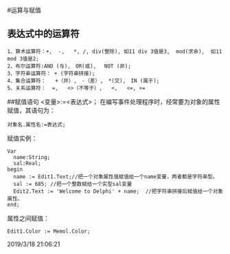 #运算与赋值
## 表达式中的运算符
    1、算术运算符：+,  -,   *, /, div(整除), 如11 div 3值是3,  mod(求余),  如11 mod 3值是2;
    2、布尔运算符:AND (与),　OR(或), 　NOT (非);
    3、字符串运算符： + (字符串拼接);
    4、集合运算符：   +（并）,　-（差）,　*(交),　IN (属于);
    5、关系运算符：  =,   <>（不等于）,   <,   <=, >=　
##赋值语句 
     <变量>:=<表达式>；
在编写事件处理程序时，经常要为对象的属性赋值，其语句为：

    对象名.属性名:=表达式;
赋值实例：

    Var
      name:String;
      sal:Real; 
    begin
      name := Edit1.Text;//把一个对象属性值赋值给一个name变量，两者都是字符串型。
      sal := 685; //把一个整数赋给一个实型sal变量
      Edit2.Text := 'Welcome to Delphi' + name;  //把字符串拼接后赋值给一个对象属性。
    end;

属性之间赋值：

    Edit1.Color := Memol.Color;

2019/3/18 21:06:21 